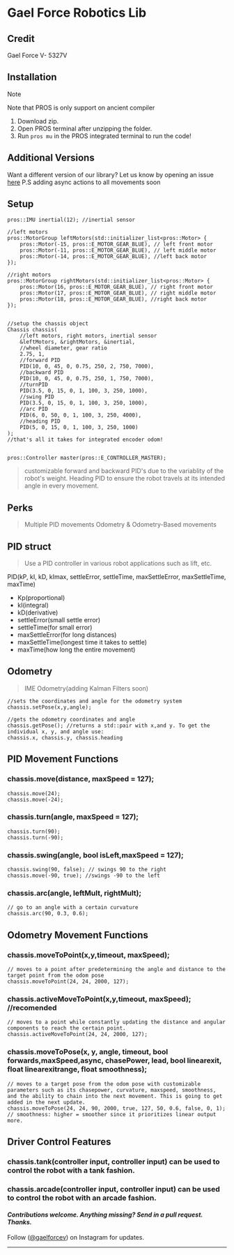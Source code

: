 # Gael Force Robotics Lib


## Credit
Gael Force V- 5327V

## Installation

> [!NOTE]
> Note that PROS is only support on ancient compiler

1. Download zip.
2. Open PROS terminal after unzipping the folder.
3. Run `pros mu` in the PROS integrated terminal to run the code!

## Additional Versions

Want a different version of our library? Let us know by opening an issue [here](https://github.com/AgilanSam/5327V/issues/new)
P.S adding async actions to all movements soon

## Setup
```
pros::IMU inertial(12); //inertial sensor

//left motors
pros::MotorGroup leftMotors(std::initializer_list<pros::Motor> {
    pros::Motor(-15, pros::E_MOTOR_GEAR_BLUE), // left front motor
    pros::Motor(-11, pros::E_MOTOR_GEAR_BLUE), // left middle motor
    pros::Motor(-14, pros::E_MOTOR_GEAR_BLUE), //left back motor
});

//right motors
pros::MotorGroup rightMotors(std::initializer_list<pros::Motor> {
    pros::Motor(16, pros::E_MOTOR_GEAR_BLUE), // right front motor
    pros::Motor(17, pros::E_MOTOR_GEAR_BLUE), // right middle motor
    pros::Motor(18, pros::E_MOTOR_GEAR_BLUE), //right back motor
});


//setup the chassis object
Chassis chassis(
    //left motors, right motors, inertial sensor
    &leftMotors, &rightMotors, &inertial, 
    //wheel diameter, gear ratio
    2.75, 1, 
    //forward PID
    PID(10, 0, 45, 0, 0.75, 250, 2, 750, 7000),
    //backward PID
    PID(10, 0, 45, 0, 0.75, 250, 1, 750, 7000),
    //turnPID
    PID(3.5, 0, 15, 0, 1, 100, 3, 250, 1000),
    //swing PID
    PID(3.5, 0, 15, 0, 1, 100, 3, 250, 1000),
    //arc PID
    PID(6, 0, 50, 0, 1, 100, 3, 250, 4000),
    //heading PID
    PID(5, 0, 15, 0, 1, 100, 3, 250, 1000)
);
//that's all it takes for integrated encoder odom!


pros::Controller master(pros::E_CONTROLLER_MASTER);
```
> customizable forward and backward PID's due to the variablity of the robot's weight.
> Heading PID to ensure the robot travels at its intended angle in every movement.

## Perks
 > Multiple PID movements
 > Odometry & Odometry-Based movements

## PID struct 
> Use a PID controller in various robot applications such as lift, etc.

PID(kP, kI, kD, kImax, settleError, settleTime, maxSettleError, maxSettleTime, maxTime)
- Kp(proportional)
- kI(integral)
- kD(derivative)
- settleError(small settle error)
- settleTime(for small error)
- maxSettleError(for long distances)
- maxSettleTime(longest time it takes to settle)
- maxTime(how long the entire movement)
  
## Odometry
 > IME Odometry(adding Kalman Filters soon)
```
//sets the coordinates and angle for the odometry system
chassis.setPose(x,y,angle);
```
```
//gets the odometry coordinates and angle
chassis.getPose(); //returns a std::pair with x,and y. To get the individual x, y, and angle use:
chassis.x, chassis.y, chassis.heading
```


## PID Movement Functions
### chassis.move(distance, maxSpeed = 127);
 ```
chassis.move(24);
chassis.move(-24);

```
### chassis.turn(angle, maxSpeed = 127);
 ```
chassis.turn(90);
chassis.turn(-90);

```
### chassis.swing(angle, bool isLeft,maxSpeed = 127);
 ```
chassis.swing(90, false); // swings 90 to the right
chassis.move(-90, true); //swings -90 to the left

```
### chassis.arc(angle, leftMult, rightMult);
 ```
// go to an angle with a certain curvature
chassis.arc(90, 0.3, 0.6);
```
## Odometry Movement Functions

### chassis.moveToPoint(x,y,timeout, maxSpeed);
 ```
// moves to a point after predetermining the angle and distance to the target point from the odom pose
chassis.moveToPoint(24, 24, 2000, 127);
```
### chassis.activeMoveToPoint(x,y,timeout, maxSpeed); //recomended
 ```
// moves to a point while constantly updating the distance and angular components to reach the certain point.
chassis.activeMoveToPoint(24, 24, 2000, 127);
```
### chassis.moveToPose(x, y, angle, timeout, bool forwards,maxSpeed,async, chasePower, lead, bool linearexit, float linearexitrange, float smoothness);
 ```
// moves to a target pose from the odom pose with customizable parameters such as its chasepower, curvature, maxspeed, smoothness, and the ability to chain into the next movement. This is going to get added in the next update.
chassis.moveToPose(24, 24, 90, 2000, true, 127, 50, 0.6, false, 0, 1);
// smoothness: higher = smoother since it prioritizes linear output more. 
```

## Driver Control Features

### chassis.tank(controller input, controller input) can be used to control the robot with a tank fashion.
### chassis.arcade(controller input, controller input) can be used to control the robot with an arcade fashion.


#### _Contributions welcome. Anything missing? Send in a pull request. Thanks._
Follow  ([@gaelforcev](https://instagram.com/gaelforcev)) on Instagram for updates.

---
